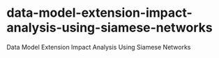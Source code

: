 # data-model-extension-impact-analysis-using-siamese-networks
Data Model Extension Impact Analysis Using Siamese Networks
